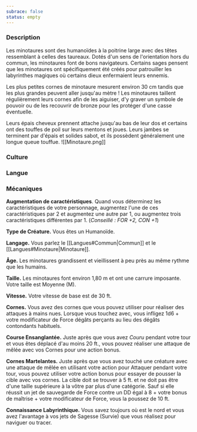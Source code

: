 ```yaml
---
subrace: false
status: empty
---
```

### Description

Les minotaures sont des humanoïdes à la poitrine large avec des têtes ressemblant à celles des taureaux. Dotés d'un sens de l'orientation hors du commun, les minotaures font de bons navigateurs. Certains sages pensent que les minotaures ont spécifiquement été créés pour patrouiller les labyrinthes magiques où certains dieux enfermaient leurs ennemis.

Les plus petites cornes de minotaure mesurent environ 30 cm tandis que les plus grandes peuvent aller jusqu'au mètre ! Les minotaures taillent régulièrement leurs cornes afin de les aiguiser, d'y graver un symbole de pouvoir ou de les recouvrir de bronze pour les protéger d'une casse éventuelle.

Leurs épais cheveux prennent attache jusqu'au bas de leur dos et certains ont des touffes de poil sur leurs mentons et joues. Leurs jambes se terminent par d'épais et solides sabot, et ils possèdent généralement une longue queue touffue.
![[Minotaure.png]]
### Culture

### Langue

### Mécaniques

**Augmentation de caractéristiques**. Quand vous déterminez les caractéristiques de votre personnage, augmentez l'une de ces caractéristiques par 2 et augmentez une autre par 1, ou augmentez trois caractéristiques différentes par 1. (*Conseillé : FOR +2, CON +1*)

**Type de Créature.** Vous êtes un Humanoïde.

**Langage.** Vous parlez le [[Langues#Commun|Commun]] et le [[Langues#Minotaure|Minotaure]].

**Âge.** Les minotaures grandissent et vieillissent à peu près au même rythme que les humains.

**Taille.** Les minotaures font environ 1,80 m et ont une carrure imposante. Votre taille est Moyenne (M).

**Vitesse.** Votre vitesse de base est de 30 ft.

**Cornes.** Vous avez des cornes que vous pouvez utiliser pour réaliser des attaques à mains nues. Lorsque vous touchez avec, vous infligez 1d6 + votre modificateur de Force dégâts perçants au lieu des dégâts contondants habituels.

**Course Ensanglantée.** Juste après que vous avez _Couru_ pendant votre tour et vous êtes déplacé d'au moins 20 ft., vous pouvez réaliser une attaque de mêlée avec vos Cornes pour une action bonus.

**Cornes Martelantes.** Juste après que vous avez touché une créature avec une attaque de mêlée en utilisant votre action pour Attaquer pendant votre tour, vous pouvez utiliser votre action bonus pour essayer de pousser la cible avec vos cornes. La cible doit se trouver à 5 ft. et ne doit pas être d'une taille supérieure à la vôtre par plus d'une catégorie. Sauf si elle réussit un jet de sauvegarde de Force contre un DD égal à 8 + votre bonus de maîtrise + votre modificateur de Force, vous la poussez de 10 ft.

**Connaissance Labyrinthique.** Vous savez toujours où est le nord et vous avez l'avantage à vos jets de Sagesse (Survie) que vous réalisez pour naviguer ou tracer.
